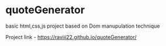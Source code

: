 # quoteGenerator
basic html,css,js project based on Dom manupulation technique

Project link - https://raviii22.github.io/quoteGenerator/
